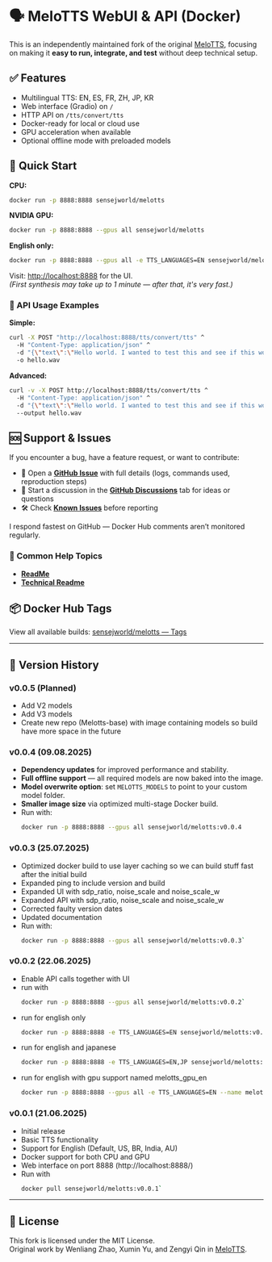 # 🗣️ MeloTTS WebUI & API (Docker)

This is an independently maintained fork of the original [MeloTTS](https://github.com/myshell-ai/MeloTTS), focusing on making it **easy to run, integrate, and test** without deep technical setup.

## ✅ Features
- Multilingual TTS: EN, ES, FR, ZH, JP, KR
- Web interface (Gradio) on `/`
- HTTP API on `/tts/convert/tts`
- Docker-ready for local or cloud use
- GPU acceleration when available
- Optional offline mode with preloaded models

## 🚀 Quick Start
**CPU:**
```bash
docker run -p 8888:8888 sensejworld/melotts
```

**NVIDIA GPU:**
```bash
docker run -p 8888:8888 --gpus all sensejworld/melotts
```

**English only:**
```bash
docker run -p 8888:8888 --gpus all -e TTS_LANGUAGES=EN sensejworld/melotts
```

Visit: [http://localhost:8888](http://localhost:8888) for the UI.  
*(First synthesis may take up to 1 minute — after that, it's very fast.)*

### 📡 API Usage Examples
**Simple:**
```bash
curl -X POST "http://localhost:8888/tts/convert/tts" ^
  -H "Content-Type: application/json" ^
  -d "{\"text\":\"Hello world. I wanted to test this and see if this works properly\",\"language\":\"EN\",\"speaker_id\":\"EN-BR\"}" ^
  -o hello.wav
```

**Advanced:**
```bash
curl -v -X POST http://localhost:8888/tts/convert/tts ^
  -H "Content-Type: application/json" ^
  -d "{\"text\":\"Hello world. I wanted to test this and see if this works properly\",\"speed\":1.0,\"language\":\"EN\",\"speaker_id\":\"EN-BR\",\"sdp_ratio\":\"0.21\",\"noise_scale\":\"0.61\",\"noise_scale_w\":\"0.81\"}" ^
  --output hello.wav
```


## 🆘 Support & Issues
If you encounter a bug, have a feature request, or want to contribute:
- 📄 Open a **[GitHub Issue](https://github.com/TheMasterOfDisasters/MeloTTS/issues)** with full details (logs, commands used, reproduction steps)
- 💬 Start a discussion in the **[GitHub Discussions](https://github.com/TheMasterOfDisasters/MeloTTS/discussions)** tab for ideas or questions
- 🛠 Check **[Known Issues](https://github.com/TheMasterOfDisasters/MeloTTS/issues?q=is%3Aissue+is%3Aopen+label%3Abug)** before reporting

I respond fastest on GitHub — Docker Hub comments aren’t monitored regularly.

### 🔗 Common Help Topics
- **[ReadMe](https://github.com/TheMasterOfDisasters/MeloTTS/blob/main/README.md)**
- **[Technical Readme](https://github.com/TheMasterOfDisasters/MeloTTS/blob/main/docs/notes.md)**


## 📦 Docker Hub Tags
View all available builds: [sensejworld/melotts — Tags](https://hub.docker.com/r/sensejworld/melotts/tags)


---

## 📜 Version History

### v0.0.5 (Planned)
- Add V2 models
- Add V3 models
- Create new repo (Melotts-base) with image containing models so build have more space in the future

### v0.0.4 (09.08.2025)
- **Dependency updates** for improved performance and stability.
- **Full offline support** — all required models are now baked into the image.
- **Model overwrite option**: set `MELOTTS_MODELS` to point to your custom model folder.
- **Smaller image size** via optimized multi-stage Docker build.
- Run with:
  ```bash
  docker run -p 8888:8888 --gpus all sensejworld/melotts:v0.0.4

### v0.0.3 (25.07.2025)
- Optimized docker build to use layer caching so we can build stuff fast after the initial build
- Expanded ping to include version and build
- Expanded UI with sdp_ratio, noise_scale and noise_scale_w
- Expanded API with sdp_ratio, noise_scale and noise_scale_w
- Corrected faulty version dates
- Updated documentation
- Run with:
  ```bash
  docker run -p 8888:8888 --gpus all sensejworld/melotts:v0.0.3`

### v0.0.2 (22.06.2025)
- Enable API calls together with UI
- run with
  ```bash 
  docker run -p 8888:8888 --gpus all sensejworld/melotts:v0.0.2`
- run for english only
    ```bash 
    docker run -p 8888:8888 -e TTS_LANGUAGES=EN sensejworld/melotts:v0.0.2`
- run for english and japanese
    ```bash 
    docker run -p 8888:8888 -e TTS_LANGUAGES=EN,JP sensejworld/melotts:v0.0.2`
- run for english with gpu support named melotts_gpu_en
    ```bash 
    docker run -p 8888:8888 --gpus all -e TTS_LANGUAGES=EN --name melotts_gpu_en sensejworld/melotts:v0.0.2`

### v0.0.1 (21.06.2025)
- Initial release
- Basic TTS functionality
- Support for English (Default, US, BR, India, AU)
- Docker support for both CPU and GPU
- Web interface on port 8888 (http://localhost:8888/)
- Run with
  ```bash 
  docker pull sensejworld/melotts:v0.0.1`

---


## 📜 License
This fork is licensed under the MIT License.  
Original work by Wenliang Zhao, Xumin Yu, and Zengyi Qin in [MeloTTS](https://github.com/myshell-ai/MeloTTS).